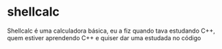 # shellcalc
Shellcalc é uma calculadora básica, eu a fiz quando tava estudando C++, quem estiver aprendendo C++ e quiser dar uma estudada no código
